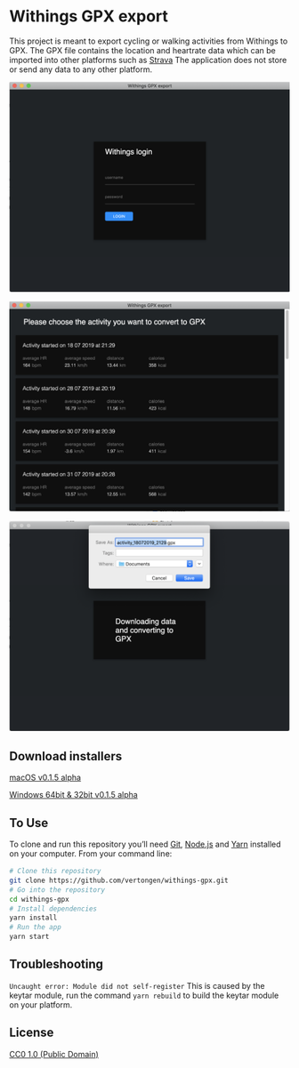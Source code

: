 # Withings GPX export

This project is meant to export cycling or walking activities from Withings to GPX. The GPX file contains the location and heartrate data which can be imported into other platforms such as [Strava](https://www.strava.com/) The application does not store or send any data to any other platform.

![](build/Screenshot_2019-08-16_at_23-c4ba1476-6bd2-4ba6-b582-e007e8490967.55.13.png)

![](build/Screenshot_2019-08-16_at_23-650b7a6a-6b77-4acf-ad8e-3811f81d85e2.55.32.png)

![](build/Screenshot_2019-08-16_at_23-f3e9b9d2-1bb0-4dd4-8b72-8d35ddb8cfc1.55.43.png)

## Download installers

[macOS v0.1.5 alpha](https://github.com/vertongen/withings-gpx/releases/download/v0.1.5-alpha/Withings.gpx.export-0.1.5.dmg) 

[Windows 64bit & 32bit v0.1.5 alpha](https://github.com/vertongen/withings-gpx/releases/download/v0.1.5-alpha/Withings.gpx.export.Setup.0.1.5.exe)

## To Use

To clone and run this repository you’ll need [Git](https://git-scm.com/), [Node.js](https://nodejs.org/en/download/) and [Yarn](https://yarnpkg.com/lang/en/) installed on your computer. From your command line:

```bash
# Clone this repository
git clone https://github.com/vertongen/withings-gpx.git
# Go into the repository
cd withings-gpx
# Install dependencies
yarn install
# Run the app
yarn start
```
## Troubleshooting

`Uncaught error: Module did not self-register`
This is caused by the keytar module, run the command `yarn rebuild` to build the keytar module on your platform.


## License

[CC0 1.0 (Public Domain)](license.md)
